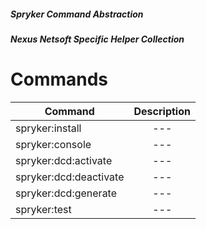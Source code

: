  ##### Spryker Command Abstraction 
 ##### Nexus Netsoft Specific Helper Collection
 
 # Commands
 
 | Command        | Description  |
 | ------------- | :-----:|
 | spryker:install      | --- | 
 | spryker:console      | --- | 
 | spryker:dcd:activate      | ---      | 
 | spryker:dcd:deactivate      | ---      | 
 | spryker:dcd:generate      | ---      | 
 | spryker:test | ---      | |
